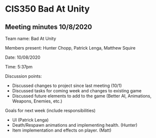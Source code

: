 # CIS350 Bad At Unity
## Meeting minutes 10/8/2020

Team name: Bad At Unity

Members present: Hunter Chopp, Patrick Lenga, Matthew Squire

Date: 10/08/2020

Time: 5:37pm

Discussion points: 

* Discussed changes to project since last meeting (10/1)
* Discussed tasks for coming week and changes to existing game
* Discussed future elements to add to the game (Better AI, Animations, Weapons, Enemies, etc.)

Goals for next week (include responsibilities)

* UI (Patrick Lenga)
* Death/Respawn animations and implementing health. (Hunter)
* Item implementation and effects on player. (Matt)

